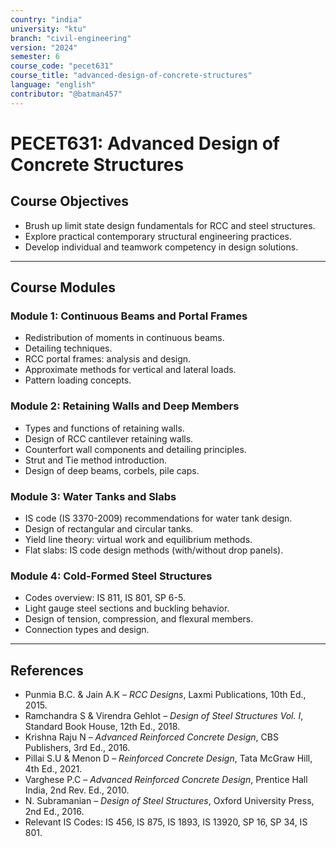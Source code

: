 ```yaml
---
country: "india"
university: "ktu"
branch: "civil-engineering"
version: "2024"
semester: 6
course_code: "pecet631"
course_title: "advanced-design-of-concrete-structures"
language: "english"
contributor: "@batman457"
---
```


# PECET631: Advanced Design of Concrete Structures

## Course Objectives
- Brush up limit state design fundamentals for RCC and steel structures.
- Explore practical contemporary structural engineering practices.
- Develop individual and teamwork competency in design solutions.

---

## Course Modules

### Module 1: Continuous Beams and Portal Frames
- Redistribution of moments in continuous beams.
- Detailing techniques.
- RCC portal frames: analysis and design.
- Approximate methods for vertical and lateral loads.
- Pattern loading concepts.

### Module 2: Retaining Walls and Deep Members
- Types and functions of retaining walls.
- Design of RCC cantilever retaining walls.
- Counterfort wall components and detailing principles.
- Strut and Tie method introduction.
- Design of deep beams, corbels, pile caps.

### Module 3: Water Tanks and Slabs
- IS code (IS 3370-2009) recommendations for water tank design.
- Design of rectangular and circular tanks.
- Yield line theory: virtual work and equilibrium methods.
- Flat slabs: IS code design methods (with/without drop panels).

### Module 4: Cold-Formed Steel Structures
- Codes overview: IS 811, IS 801, SP 6-5.
- Light gauge steel sections and buckling behavior.
- Design of tension, compression, and flexural members.
- Connection types and design.

---

## References

- Punmia B.C. & Jain A.K – *RCC Designs*, Laxmi Publications, 10th Ed., 2015.
- Ramchandra S & Virendra Gehlot – *Design of Steel Structures Vol. I*, Standard Book House, 12th Ed., 2018.
- Krishna Raju N – *Advanced Reinforced Concrete Design*, CBS Publishers, 3rd Ed., 2016.
- Pillai S.U & Menon D – *Reinforced Concrete Design*, Tata McGraw Hill, 4th Ed., 2021.
- Varghese P.C – *Advanced Reinforced Concrete Design*, Prentice Hall India, 2nd Rev. Ed., 2010.
- N. Subramanian – *Design of Steel Structures*, Oxford University Press, 2nd Ed., 2016.
- Relevant IS Codes: IS 456, IS 875, IS 1893, IS 13920, SP 16, SP 34, IS 801.
